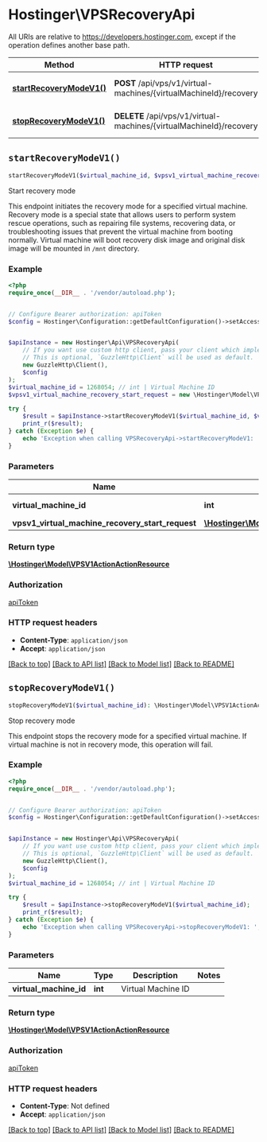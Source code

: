 # Hostinger\VPSRecoveryApi

All URIs are relative to https://developers.hostinger.com, except if the operation defines another base path.

| Method | HTTP request | Description |
| ------------- | ------------- | ------------- |
| [**startRecoveryModeV1()**](VPSRecoveryApi.md#startRecoveryModeV1) | **POST** /api/vps/v1/virtual-machines/{virtualMachineId}/recovery | Start recovery mode |
| [**stopRecoveryModeV1()**](VPSRecoveryApi.md#stopRecoveryModeV1) | **DELETE** /api/vps/v1/virtual-machines/{virtualMachineId}/recovery | Stop recovery mode |


## `startRecoveryModeV1()`

```php
startRecoveryModeV1($virtual_machine_id, $vpsv1_virtual_machine_recovery_start_request): \Hostinger\Model\VPSV1ActionActionResource
```

Start recovery mode

This endpoint initiates the recovery mode for a specified virtual machine.  Recovery mode is a special state that allows users to perform system rescue operations,  such as repairing file systems, recovering data, or troubleshooting issues that prevent the virtual machine  from booting normally.   Virtual machine will boot recovery disk image and original disk image will be mounted in `/mnt` directory.

### Example

```php
<?php
require_once(__DIR__ . '/vendor/autoload.php');


// Configure Bearer authorization: apiToken
$config = Hostinger\Configuration::getDefaultConfiguration()->setAccessToken('YOUR_ACCESS_TOKEN');


$apiInstance = new Hostinger\Api\VPSRecoveryApi(
    // If you want use custom http client, pass your client which implements `GuzzleHttp\ClientInterface`.
    // This is optional, `GuzzleHttp\Client` will be used as default.
    new GuzzleHttp\Client(),
    $config
);
$virtual_machine_id = 1268054; // int | Virtual Machine ID
$vpsv1_virtual_machine_recovery_start_request = new \Hostinger\Model\VPSV1VirtualMachineRecoveryStartRequest(); // \Hostinger\Model\VPSV1VirtualMachineRecoveryStartRequest

try {
    $result = $apiInstance->startRecoveryModeV1($virtual_machine_id, $vpsv1_virtual_machine_recovery_start_request);
    print_r($result);
} catch (Exception $e) {
    echo 'Exception when calling VPSRecoveryApi->startRecoveryModeV1: ', $e->getMessage(), PHP_EOL;
}
```

### Parameters

| Name | Type | Description  | Notes |
| ------------- | ------------- | ------------- | ------------- |
| **virtual_machine_id** | **int**| Virtual Machine ID | |
| **vpsv1_virtual_machine_recovery_start_request** | [**\Hostinger\Model\VPSV1VirtualMachineRecoveryStartRequest**](../Model/VPSV1VirtualMachineRecoveryStartRequest.md)|  | |

### Return type

[**\Hostinger\Model\VPSV1ActionActionResource**](../Model/VPSV1ActionActionResource.md)

### Authorization

[apiToken](../../README.md#apiToken)

### HTTP request headers

- **Content-Type**: `application/json`
- **Accept**: `application/json`

[[Back to top]](#) [[Back to API list]](../../README.md#endpoints)
[[Back to Model list]](../../README.md#models)
[[Back to README]](../../README.md)

## `stopRecoveryModeV1()`

```php
stopRecoveryModeV1($virtual_machine_id): \Hostinger\Model\VPSV1ActionActionResource
```

Stop recovery mode

This endpoint stops the recovery mode for a specified virtual machine.  If virtual machine is not in recovery mode, this operation will fail.

### Example

```php
<?php
require_once(__DIR__ . '/vendor/autoload.php');


// Configure Bearer authorization: apiToken
$config = Hostinger\Configuration::getDefaultConfiguration()->setAccessToken('YOUR_ACCESS_TOKEN');


$apiInstance = new Hostinger\Api\VPSRecoveryApi(
    // If you want use custom http client, pass your client which implements `GuzzleHttp\ClientInterface`.
    // This is optional, `GuzzleHttp\Client` will be used as default.
    new GuzzleHttp\Client(),
    $config
);
$virtual_machine_id = 1268054; // int | Virtual Machine ID

try {
    $result = $apiInstance->stopRecoveryModeV1($virtual_machine_id);
    print_r($result);
} catch (Exception $e) {
    echo 'Exception when calling VPSRecoveryApi->stopRecoveryModeV1: ', $e->getMessage(), PHP_EOL;
}
```

### Parameters

| Name | Type | Description  | Notes |
| ------------- | ------------- | ------------- | ------------- |
| **virtual_machine_id** | **int**| Virtual Machine ID | |

### Return type

[**\Hostinger\Model\VPSV1ActionActionResource**](../Model/VPSV1ActionActionResource.md)

### Authorization

[apiToken](../../README.md#apiToken)

### HTTP request headers

- **Content-Type**: Not defined
- **Accept**: `application/json`

[[Back to top]](#) [[Back to API list]](../../README.md#endpoints)
[[Back to Model list]](../../README.md#models)
[[Back to README]](../../README.md)
